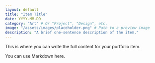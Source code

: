 ```yaml
---
layout: default
title: "Item Title"
date: YYYY-MM-DD
category: "Art" # Or "Project", "Design", etc.
image: "/assets/images/placeholder.png" # Path to a preview image
description: "A brief one-sentence description of the item."
---
```


This is where you can write the full content for your portfolio item.

You can use Markdown here. 